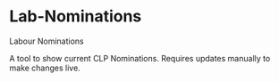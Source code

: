 # Lab-Nominations
Labour Nominations

A tool to show current CLP Nominations. Requires updates manually to make changes live.
